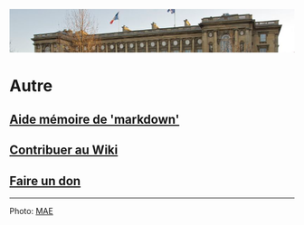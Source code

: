 ![image-mise-en-avant](../_aux/MAE_Commons.png)

# Autre

## [Aide mémoire de 'markdown'](aidemem.md)
## [Contribuer au Wiki](contrib.md)
## [Faire un don](don.md)

---
Photo: [MAE](https://commons.wikimedia.org/w/index.php?curid=17776637)
